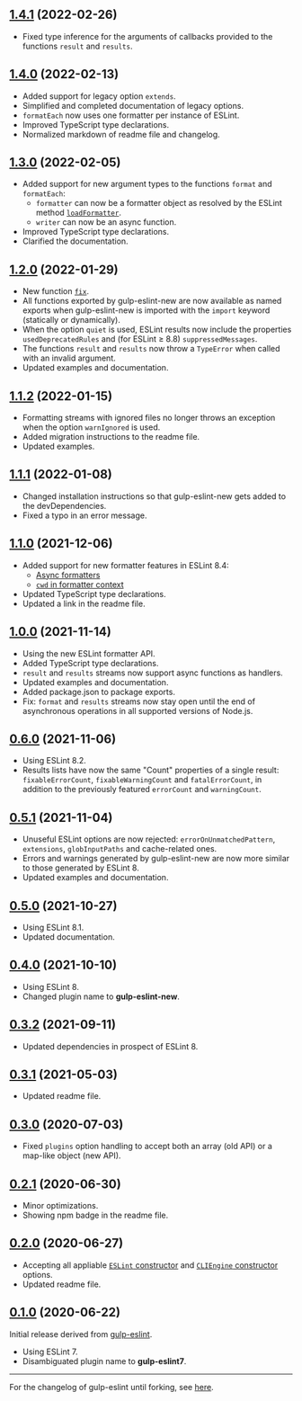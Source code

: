 <a name="1.4.1"></a>
## [1.4.1](https://github.com/fasttime/gulp-eslint-new/releases/tag/1.4.1) (2022-02-26)

* Fixed type inference for the arguments of callbacks provided to the functions `result` and `results`.

<a name="1.4.0"></a>
## [1.4.0](https://github.com/fasttime/gulp-eslint-new/releases/tag/1.4.0) (2022-02-13)

* Added support for legacy option `extends`.
* Simplified and completed documentation of legacy options.
* `formatEach` now uses one formatter per instance of ESLint.
* Improved TypeScript type declarations.
* Normalized markdown of readme file and changelog.

<a name="1.3.0"></a>
## [1.3.0](https://github.com/fasttime/gulp-eslint-new/releases/tag/1.3.0) (2022-02-05)

* Added support for new argument types to the functions `format` and `formatEach`:
  * `formatter` can now be a formatter object as resolved by the ESLint method [`loadFormatter`](https://eslint.org/docs/developer-guide/nodejs-api#-eslintloadformatternameorpath).
  * `writer` can now be an async function.
* Improved TypeScript type declarations.
* Clarified the documentation.

<a name="1.2.0"></a>
## [1.2.0](https://github.com/fasttime/gulp-eslint-new/releases/tag/1.2.0) (2022-01-29)

* New function [`fix`](https://github.com/fasttime/gulp-eslint-new#gulpeslintnewfix).
* All functions exported by gulp-eslint-new are now available as named exports when gulp-eslint-new is imported with the `import` keyword (statically or dynamically).
* When the option `quiet` is used, ESLint results now include the properties `usedDeprecatedRules` and (for ESLint ≥ 8.8) `suppressedMessages`.
* The functions `result` and `results` now throw a `TypeError` when called with an invalid argument.
* Updated examples and documentation.

<a name="1.1.2"></a>
## [1.1.2](https://github.com/fasttime/gulp-eslint-new/releases/tag/1.1.2) (2022-01-15)

* Formatting streams with ignored files no longer throws an exception when the option `warnIgnored` is used.
* Added migration instructions to the readme file.
* Updated examples.

<a name="1.1.1"></a>
## [1.1.1](https://github.com/fasttime/gulp-eslint-new/releases/tag/1.1.1) (2022-01-08)

* Changed installation instructions so that gulp-eslint-new gets added to the devDependencies.
* Fixed a typo in an error message.

<a name="1.1.0"></a>
## [1.1.0](https://github.com/fasttime/gulp-eslint-new/releases/tag/1.1.0) (2021-12-06)

* Added support for new formatter features in ESLint 8.4:
  * [Async formatters](https://github.com/eslint/eslint/pull/15243)
  * [`cwd` in formatter context](https://github.com/eslint/eslint/pull/13392)
* Updated TypeScript type declarations.
* Updated a link in the readme file.

<a name="1.0.0"></a>
## [1.0.0](https://github.com/fasttime/gulp-eslint-new/releases/tag/1.0.0) (2021-11-14)

* Using the new ESLint formatter API.
* Added TypeScript type declarations.
* `result` and `results` streams now support async functions as handlers.
* Updated examples and documentation.
* Added package.json to package exports.
* Fix: `format` and `results` streams now stay open until the end of asynchronous operations in all supported versions of Node.js.

<a name="0.6.0"></a>
## [0.6.0](https://github.com/fasttime/gulp-eslint-new/releases/tag/0.6.0) (2021-11-06)

* Using ESLint 8.2.
* Results lists have now the same "Count" properties of a single result: `fixableErrorCount`, `fixableWarningCount` and `fatalErrorCount`, in addition to the previously featured `errorCount` and `warningCount`.

<a name="0.5.1"></a>
## [0.5.1](https://github.com/fasttime/gulp-eslint-new/releases/tag/0.5.1) (2021-11-04)

* Unuseful ESLint options are now rejected: `errorOnUnmatchedPattern`, `extensions`, `globInputPaths` and cache-related ones.
* Errors and warnings generated by gulp-eslint-new are now more similar to those generated by ESLint 8.
* Updated examples and documentation.

<a name="0.5.0"></a>
## [0.5.0](https://github.com/fasttime/gulp-eslint-new/releases/tag/0.5.0) (2021-10-27)

* Using ESLint 8.1.
* Updated documentation.

<a name="0.4.0"></a>
## [0.4.0](https://github.com/fasttime/gulp-eslint-new/releases/tag/0.4.0) (2021-10-10)

* Using ESLint 8.
* Changed plugin name to **gulp-eslint-new**.

<a name="0.3.2"></a>
## [0.3.2](https://github.com/fasttime/gulp-eslint7/releases/tag/0.3.2) (2021-09-11)

* Updated dependencies in prospect of ESLint 8.

<a name="0.3.1"></a>
## [0.3.1](https://github.com/fasttime/gulp-eslint7/releases/tag/0.3.1) (2021-05-03)

* Updated readme file.

<a name="0.3.0"></a>
## [0.3.0](https://github.com/fasttime/gulp-eslint7/releases/tag/0.3.0) (2020-07-03)

* Fixed `plugins` option handling to accept both an array (old API) or a map-like object (new API).

<a name="0.2.1"></a>
## [0.2.1](https://github.com/fasttime/gulp-eslint7/releases/tag/0.2.1) (2020-06-30)

* Minor optimizations.
* Showing npm badge in the readme file.

<a name="0.2.0"></a>
## [0.2.0](https://github.com/fasttime/gulp-eslint7/releases/tag/0.2.0) (2020-06-27)

* Accepting all appliable [`ESLint` constructor](https://eslint.org/docs/developer-guide/nodejs-api#-new-eslintoptions) and [`CLIEngine` constructor](https://eslint.org/docs/developer-guide/nodejs-api#cliengine) options.
* Updated readme file.

<a name="0.1.0"></a>
## [0.1.0](https://github.com/fasttime/gulp-eslint7/releases/tag/0.1.0) (2020-06-22)

Initial release derived from [gulp-eslint](https://github.com/adametry/gulp-eslint).
* Using ESLint 7.
* Disambiguated plugin name to **gulp-eslint7**.

---

For the changelog of gulp-eslint until forking, see
[here](https://github.com/adametry/gulp-eslint/blob/v6.0.0/CHANGELOG.md).
